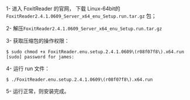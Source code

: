 1- 进入 FoxitReader 的官网， 下载 Linux-64bit的 `FoxitReader2.4.1.0609_Server_x64_enu_Setup.run.tar.gz` 包；

2- 解压`FoxitReader2.4.1.0609_Server_x64_enu_Setup.run.tar.gz`

3- 获取压缩包的操作权限：

```shell
$ sudo chmod +x FoxitReader.enu.setup.2.4.1.0609\(r08f07f8\).x64.run 
[sudo] password for james: 
```

4- 运行 run 文件：

```shell
$ ./FoxitReader.enu.setup.2.4.1.0609\(r08f07f8\).x64.run 
```

5- 运行正常，则安装完成。